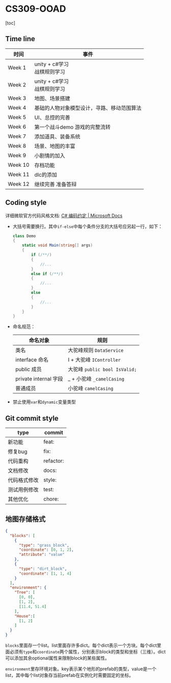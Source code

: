 # CS309-OOAD

[toc]

## Time line

| 时间    | 事件                                       |
| ------- | ------------------------------------------ |
| Week 1  | unity + c#学习<br />战棋规则学习           |
| Week 2  | unity + c#学习<br />战棋规则学习           |
| Week 3  | 地图、场景搭建                             |
| Week 4  | 基础的人物对象模型设计，寻路、移动范围算法 |
| Week 5  | UI、总控的完善                             |
| Week 6  | 第一个战斗demo 游戏的完整流转              |
| Week 7  | 添加道具、装备系统                         |
| Week 8  | 场景、地图的丰富                           |
| Week 9  | 小剧情的加入                               |
| Week 10 | 存档功能                                   |
| Week 11 | dlc的添加                                  |
| Week 12 | 继续完善 准备答辩                          |



## Coding style

详细微软官方代码风格文档: [C# 编码约定 | Microsoft Docs](https://docs.microsoft.com/zh-cn/dotnet/csharp/fundamentals/coding-style/coding-conventions)

- 大括号需要换行。其中`if-else`中每个条件分支的大括号应另起一行，如下：

  ```c#
  class Demo
  {
      static void Main(string[] args)
      {
          if (/**/)
          {
              //...
          }
          else if (/**/)
          {
              //...
          }
          else
          {
              //...
          }
      }
  }
  ```

- 命名规范：

  | 命名对象              | 规则                          |
  | --------------------- | ----------------------------- |
  | 类名                  | 大驼峰规则 `DataService`      |
  | interface 命名        | I + 大驼峰 `IController`      |
  | public 成员           | 大驼峰 `public bool IsValid;` |
  | private internal 字段 | _ + 小驼峰 `_camelCasing`     |
  | 普通成员              | 小驼峰 `camelCasing`          |

- 禁止使用`var`和`dynamic`变量类型

## Git commit style

| type         | commit    |
| ------------ | --------- |
| 新功能       | feat:     |
| 修复bug      | fix:      |
| 代码重构     | refactor: |
| 文档修改     | docs:     |
| 代码格式修改 | style:    |
| 测试用例修改 | test:     |
| 其他优化     | chore:    |

## 地图存储格式

```json
{
  "blocks": [
    {
      "type": "grass_block",
      "coordinate": [0, 1, 2], 
      "attribute": "value"
    },
    {
      "type": "dirt_block",
      "coordinate": [1, 1, 4]
    }
  ],
  "environment": {
    "Tree": [
      [0, 0],
      [1, 2],
      [11.4, 51.4]
    ],
    "House":[
      [1, 2]
    ]
  }
}
```

`blocks`里面存一个list。list里面存许多dict。每个dict表示一个方块。每个dict里面必须有`type`和`coordinate`两个属性，分别表示block的类型和坐标（三维）。dict可以添加其余optional属性来限制block的某些属性。

`environment`里存环境对象。key表示某个地形的prefab的类型，value是一个list，其中每个list对象存当前prefab在实例化时需要固定的坐标。
